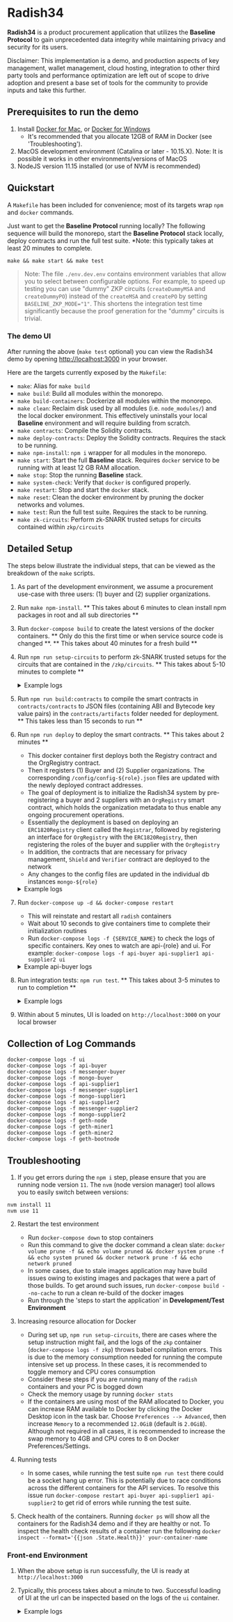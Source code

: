 # Radish34

__Radish34__ is a product procurement application that utilizes the __Baseline Protocol__ to gain unprecedented data integrity while maintaining privacy and security for its users.

Disclaimer: This implementation is a demo, and production aspects of key management, wallet management, cloud hosting, integration to other third party tools and performance optimization are left out of scope to drive adoption and present a base set of tools for the community to provide inputs and take this further.

## Prerequisites to run the demo

1. Install [Docker for Mac](https://www.docker.com/docker-mac), or
    [Docker for Windows](https://www.docker.com/docker-windows)  
    - It's recommended that you allocate 12GB of RAM in Docker (see 'Troubleshooting').
1. MacOS development environment (Catalina or later - 10.15.X). Note: It is possible it works in other environments/versions of MacOS
1. NodeJS version 11.15 installed (or use of NVM is recommended)

## Quickstart

A `Makefile` has been included for convenience; most of its targets wrap `npm` and `docker` commands.

Just want to get the __Baseline Protocol__ running locally? The following sequence will build the monorepo, start the __Baseline Protocol__ stack locally, deploy contracts and run the full test suite. *Note: this typically takes at least 20 minutes to complete.
```
make && make start && make test
```
> Note: The file `./env.dev.env` contains environment variables that allow you to select between configurable options. For example, to speed up testing you can use "dummy" ZKP circuits (`createDummyMSA` and `createDummyPO`) instead of the `createMSA` and `createPO` by setting `BASELINE_ZKP_MODE="1"`. This shortens the integration test time significantly because the proof generation for the "dummy" circuits is trivial.

### The demo UI

After running the above (`make test` optional) you can view the Radish34 demo by opening [http://localhost:3000](http://localhost:3000) in your browser.

Here are the targets currently exposed by the `Makefile`:

- `make`: Alias for `make build`
- `make build`: Build all modules within the monorepo.
- `make build-containers`: Dockerize all modules within the monorepo.
- `make clean`: Reclaim disk used by all modules (i.e. `node_modules/`) and the local docker environment. This effectively uninstalls your local __Baseline__ environment and will require building from scratch.
- `make contracts`: Compile the Solidity contracts.
- `make deploy-contracts`: Deploy the Solidity contracts. Requires the stack to be running.
- `make npm-install`: `npm i` wrapper for all modules in the monorepo.
- `make start`: Start the full __Baseline__ stack. Requires `docker` service to be running with at least 12 GB RAM allocation.
- `make stop`: Stop the running __Baseline__ stack.
- `make system-check`: Verify that `docker` is configured properly.
- `make restart`: Stop and start the `docker` stack.
- `make reset`: Clean the docker environment by pruning the docker networks and volumes.
- `make test`: Run the full test suite. Requires the stack to be running.
- `make zk-circuits`: Perform zk-SNARK trusted setups for circuits contained within `zkp/circuits`

## Detailed Setup

The steps below illustrate the individual steps, that can be viewed as the breakdown of the `make` scripts.

1. As part of the development environment, we assume a procurement use-case with three users: (1) buyer and (2) supplier organizations.
2. Run `make npm-install`. ** This takes about 6 minutes to clean install npm packages in root and all sub directories **
3. Run `docker-compose build` to create the latest versions of the docker containers. ** Only do this the first time or when service source code is changed **. ** This takes about 40 minutes for a fresh build **
4. Run `npm run setup-circuits` to perform zk-SNARK trusted setups for the circuits that are contained in the `/zkp/circuits`. ** This takes about 5-10 minutes to complete ** 
    <details> 
      <summary>Example logs</summary>
      <p> 

      ```
      *** Starting zokrates container ***
      radish-34_radish-zkp-watch_1 is up-to-date
      mongo-buyer is up-to-date
      radish-34_radish-zkp_1 is up-to-date

      *** Running setup for createMSA ***
      {"verificationKey":{"H":[["0x28cbb3929742ba7f874746fb890540017813ef404ae38c7073bf030be3577194","0x0974c59917efe8f2aa0049ded97d3103a300ca864c122b1d4c13197d2548c550"],["0x205078b5f99a3e041d75a8d3eb0cafe24da9649271275861bafbfa074a946f68","0x23c46a91322035df6f503929d00efc95ab970633c0b9cdd521f26831137ce398"]],"Galpha":["0x030cb162dc5bb2112b625de1cff121dc0e867068f496d3862d8d27e144c13c64","0x143e8abb0bcdb24417a01bc581bff336c2539f9b48c39c5b1447a5e4ca8a79c6"],"Hbeta":[["0x2e1a7b77ee31735d5b8dd25a032ea8bfda27c5905bec6d3ee3d0b01169ed7961","0x149b8fb268d495e15e642da2bd172791fd65bf9cdc49da8f1b16c34635ede869"],["0x2ccd66691257c87cdbd98efad37a0f60422a1e4d73dd2c18ebd87fc8522db9be","0x15437cb448e5bf0cf3067e2de941cf4ed73f6f732dac9cf19f0e89555f6d7a36"]],"Ggamma":["0x0c132ee8e18b7dd37a7332f6138d2c30826910652de0df3d188fe3597da2208d","0x2cced0ec0c467fac9b6774739b696d2fd1074cdef99da52c986838cea132bbe8"],"Hgamma":[["0x060ae04d4f50d8f01ca4fad8a29fd6d0d8f6eae762c1345bbebab3d8ca8cd993","0x0bb22b3de71c381a8bbd3b40633f3c2db119b75f5874a28bf4f221bae4fa9d73"],["0x13aa539b007374ee850da69ee1b91869ca4d64337a41e2cf4eaef844a28c251c","0x299c36c9cc3aab3c7df10bff199bb66c6d954dfa4ba30b5b33705a4b5bf0708e"]],"query":[["0x2ea45bf055ff829b0348d5c2b0619371de5835c0e28dd63c3d806aa06e3890f5","0x2aa391d2cb16b76693d1dfbbe0272861e38e7cf457f38d0f93d5a7751f3fa7a0"],["0x18c4fa762ba68bdaabb02658ad113cc22333107d73ebc0f508e4c4f2f5a3aaf2","0x075062f8a367e48fc22c99752a8e0211148462c8dab0c87d4c12c85545594e07"]]}}
      *** Running setup for createPO ***
      {"verificationKey":{"H":[["0x2d5f6d4b7d13b5cebd8d6cece9dbce5ecb04d3ea80217e0426c2b1d72c2d972d","0x02ff4a4667c3fead0b270277aba0fef1a8f2e94e85b160d19385c089ac7cf501"],["0x25ddb0f3266fc2b2efefa6247f24355a327353f6ccfb5ca9fb5ab1352370a21b","0x1c078f4b5447ef774133731e301b43a9c8657123409333efffa74486a86fb47f"]],"Galpha":["0x0d36fc5d69ce3f50ec40bb9d3540fb1d898a2f91d48932bf55cfcb304af635e3","0x1a555461b3ac218af5fca356d75b9d0eecce6bb8d44aab275141e1a980077a67"],"Hbeta":[["0x29a47d9266d3a915ba517cd2d099ef4872c568d86d69c63ff5fa55aa7a5f6284","0x1125edf840c07eda41a962f71f1e0d8b4c0052587c6b6918ebb3a267c43b6255"],["0x2d15aefb7f2a3374e28671f5b4b5dc1db80660656b16fd81953a6104a95b61ef","0x2e43d6f090a7402b948824568e69a956646a8ddc79eba4bfad65da4863663ce5"]],"Ggamma":["0x11cf0010dc05657a0933a3366efab90a055ef76c926af3c94cd79df0daace624","0x138c005e154787838b851afc869be363e089b2e3786c197c1a7a7f8023e2adcf"],"Hgamma":[["0x267470583b8333a4c8b81331d12d6badfd49c416810fd23006ec393f812c8a56","0x14321eed994c76846d2b8b532e7995d3cb76c022ab05af426a99e98a53076779"],["0x0cfcd3abdf0119481374bf209c71f7afcd8920b85de0e95294933ddd3c16c92a","0x23871104deb8a7c03efaf1ede048dd9f968b4602ea7f824a5c8d4aaa1e6f4143"]],"query":[["0x1a7251f3ac3930802d03eae0f4d8187a62bcf752b33cedd98defe74ddc07cd8f","0x06a13bbc659fae79a8e0ab7fa474d4ae451d42633116e42e17334ee21a847fc5"],["0x26620d77c65980fb18256ee17bc0e80adc30ddb4c54cd61154432d713889ea33","0x237af6ad935a45192f8a279e3543bca9b04aa547d16501c3c164c9ef38ad59c0"]]}}
      *** Setups complete ***
      ``` 
      </p>
    </details> 

5. Run `npm run build:contracts` to compile the smart contracts in `contracts/contracts` to JSON files (containing ABI and Bytecode key value pairs) in the `contracts/artifacts` folder needed for deployment. ** This takes less than 15 seconds to run **
6. Run `npm run deploy` to deploy the smart contracts. ** This takes about 2 minutes **
    - This docker container first deploys both the Registry contract and the OrgRegistry contract.
    - Then it registers (1) Buyer and (2) Supplier organizations. The corresponding `/config/config-${role}.json` files are updated with the newly deployed contract addresses.
    - The goal of deployment is to initialize the Radish34 system by pre-registering a buyer and 2 suppliers with an `OrgRegistry` smart contract, which holds the organization metadata to thus enable any ongoing procurement operations.
    - Essentially the deployment is based on deploying an `ERC1820Registry` client called the `Registrar`, followed by registering an interface for `OrgRegistry` with the `ERC1820Registry`, then registering the roles of the buyer and supplier with the `OrgRegistry`
    - In addition, the contracts that are necessary for privacy management, `Shield` and `Verifier` contract are deployed to the network
    - Any changes to the config files are updated in the individual db instances `mongo-${role}`
    <details> 
      <summary>Example logs</summary>
      <p> 

      ```
      Patiently waiting 10 seconds for ganache container to init ...
      Checking for ganache ...
      ✅  ERC1820Registry deployed: 0x8CFd85A850E7fB9B37Ba2849012d2689AB293522
      ✅  OrgRegistry deployed: 0xe5806E14ac6a9411cb655cA91AC5a7d5ECc95862
      ✅  Verifier deployed: 0x39C3bACe46E6c7Be09d99A153eF43eC847D206c2
      ✅  Shield deployed: 0xE5a69331D7ba036cAAe587Ad610299e0e45F3309
      ℹ️   Registering workgroup member: buyer
      ✅  Registered buyer in the OrgRegistry with transaction hash: 0x6af81492ef5228f6e166b84e22697c667be15f94a001683ec6d61608c47bf6c5
      ✅  Registered OrgRegistry as IOrgRegistry for buyer with transaction hash: 0x3cd5c5c0e9a1346ac21de4f702b1fb6f87eb4ecdc0da0a5491baa4d6bc8e5f6a
      ✅  Registered Verifier as IVerifier for buyer with transaction hash: 0x1009e3ee6b081ee080e64c8ea08e2cae71ad9359b28314918152a678d91715a1
      ✅  Registered Shield as IShield for buyer with transaction hash: 0x8b672ca878482791275a2180a0c679ae984bdfa2ef84fcd9282023f7f79eb66d
      ℹ️   Registering workgroup member: supplier1
      ✅  Registered supplier1 in the OrgRegistry with transaction hash: 0x562ed3fe5c8822d4525c6fd6aa866b81b965953781064d3fe946add78b3061aa
      ✅  Registered OrgRegistry as IOrgRegistry for supplier1 with transaction hash: 0x08b97a912d4011392cf00f1a4adde4f4b56395290a9d2e33c0e22c639cbc2108
      ✅  Registered Verifier as IVerifier for supplier1 with transaction hash: 0x844aee6e13e0ec128f6c408a41e49c7f6d141945cc20cb2bcf54e021c38b0282
      ✅  Registered Shield as IShield for supplier1 with transaction hash: 0x7bdcb116d10ed41dd143cb065f780ee1fc154b08bdb46897403e4b4a2e371173
      ℹ️   Registering workgroup member: supplier2
      ✅  Registered supplier2 in the OrgRegistry with transaction hash: 0xec3a6cbe4f8f42cc6d5a6bb89a1413d5784bfbda9818b7dda67b778d86a449ae
      ✅  Registered OrgRegistry as IOrgRegistry for supplier2 with transaction hash: 0xf2231be5abc5f39e4dc254a8ece5e9bc6866d9ca4dedef187da5c046e29f487e
      ✅  Registered Verifier as IVerifier for supplier2 with transaction hash: 0xf9a836ad9e5c5c0e1134812812c735cef73fbe7b694010b7ebc95847abd1d247
      ✅  Registered Shield as IShield for supplier2 with transaction hash: 0x855ccb81c39698ef453ec10419182323b308fc364bdf49f18f28bf1d01ce7836
      ✅  Registered the Radish34 interface in the OrgRegistry with transaction hash: 0x29c7c0e8b145fb63fdfc1d8a3dc76cead21ab65ae6f1cf69aa5bdc8420614716
      ℹ️   Registering zkp verification keys
      ✅  Registered verification key for createMSA with transaction hash: 0xa391e86ebd7d3767755e5dfc605f9977e38b556261b519816c971c0fccee0b57
      ✅  Registered verification key for createPO with transaction hash: 0x8ed5166cedf673ced7fa16d75fa05911e2d1947ca99ee170301a223211b8d267
      ℹ️   Network information:
      ✅  Radish network of 3 organizations have successfully been set up!
      ✅  Information about buyer: 
      Organisation Address: 0xB5630a5a119b0EAb4471F5f2d3632e996bf95d41
      Organisation Name: Org1
      Organisation Role: 1
      Organisation MessagingKey: 0x04b6e809d37d1e8544e1ff4b26cdb4476b36a59a412e7870fccae994880245401f38fd971cee0c1c1c7eb6a02a5fbe976b7a7fde6088bd1b35129f17a805e256d9
      Organisation zkpPublicKey: 0x21864a8a3f24dad163d716f77823dd849043481c7ae683a592a02080e20c1965
      ✅  Information about supplier1: 
      Organisation Address: 0x5ACcdCCE3E60BD98Af2dc48aaf9D1E35E7EC8B5f
      Organisation Name: Supplier 1
      Organisation Role: 2
      Organisation MessagingKey: 0x04fdd6b03524fe9116f274d25bc85c523e138281a2156bdbdfeab34dd214c09d9496ef7b4ed3d4a160124dc89f48df4b174cf8ac7de5de778f933a0afb65f0b213
      Organisation zkpPublicKey: 0x1513500b81d1cc3ecb32c0a3af17756b99e23f6edff51fcd5b4b4793ea2d0387
      ✅  Information about supplier2: 
      Organisation Address: 0x3f7eB8a7d140366423e9551e9532F4bf1A304C65
      Organisation Name: Supplier 2
      Organisation Role: 2
      Organisation MessagingKey: 0x04caa2fda8e260d1d1d6c482979c931414e9ecfd8c7d1b452bb0b5a7703571e81b21eb85809a842af0adcfbf5f2f951352109fcee7a243dbe418c17d63fb9c990d
      Organisation zkpPublicKey: 0x03366face983056ea73ff840eee1d8786cf72b0e14a8e44bac13e178ac3cebd5
      ℹ️   Saving settings to config file for: buyer
      Updated settings in file /app/src/config/config-buyer.json
      ✅  Saved information about buyer: {"rpcProvider":"http://ganache:8545","organization":{"messengerKey":"0x04b6e809d37d1e8544e1ff4b26cdb4476b36a59a412e7870fccae994880245401f38fd971cee0c1c1c7eb6a02a5fbe976b7a7fde6088bd1b35129f17a805e256d9","name":"Org1","role":1,"zkpPublicKey":"0x21864a8a3f24dad163d716f77823dd849043481c7ae683a592a02080e20c1965","zkpPrivateKey":"0x29ae268c4e58726d63fb5b0dae75e8d70f77519d12063f1a8fa9ebec085e533d"},"addresses":{"ERC1820Registry":"0x8CFd85A850E7fB9B37Ba2849012d2689AB293522","OrgRegistry":"0xe5806E14ac6a9411cb655cA91AC5a7d5ECc95862","Verifier":"0x39C3bACe46E6c7Be09d99A153eF43eC847D206c2","Shield":"0xE5a69331D7ba036cAAe587Ad610299e0e45F3309"}}
      ℹ️   Saving settings to config file for: supplier1
      Updated settings in file /app/src/config/config-supplier1.json
      ✅  Saved information about supplier1: {"rpcProvider":"http://ganache:8545","organization":{"messengerKey":"0x04fdd6b03524fe9116f274d25bc85c523e138281a2156bdbdfeab34dd214c09d9496ef7b4ed3d4a160124dc89f48df4b174cf8ac7de5de778f933a0afb65f0b213","name":"Supplier 1","role":2,"zkpPublicKey":"0x1513500b81d1cc3ecb32c0a3af17756b99e23f6edff51fcd5b4b4793ea2d0387","zkpPrivateKey":"0xb084bd09eea9612b5790a73d9f88bdf644d56194a410b08f6d2ae09d5fccbfe"},"addresses":{"ERC1820Registry":"0x8CFd85A850E7fB9B37Ba2849012d2689AB293522","OrgRegistry":"0xe5806E14ac6a9411cb655cA91AC5a7d5ECc95862","Verifier":"0x39C3bACe46E6c7Be09d99A153eF43eC847D206c2","Shield":"0xE5a69331D7ba036cAAe587Ad610299e0e45F3309"}}
      ℹ️   Saving settings to config file for: supplier2
      Updated settings in file /app/src/config/config-supplier2.json
      ✅  Saved information about supplier2: {"rpcProvider":"http://ganache:8545","organization":{"messengerKey":"0x04caa2fda8e260d1d1d6c482979c931414e9ecfd8c7d1b452bb0b5a7703571e81b21eb85809a842af0adcfbf5f2f951352109fcee7a243dbe418c17d63fb9c990d","name":"Supplier 2","role":2,"zkpPublicKey":"0x03366face983056ea73ff840eee1d8786cf72b0e14a8e44bac13e178ac3cebd5","zkpPrivateKey":"0x111bc1d832ba0ea6804f031c6f0ec9550f4d2b55666c30d7b4cf532b22a45f25"},"addresses":{"ERC1820Registry":"0x8CFd85A850E7fB9B37Ba2849012d2689AB293522","OrgRegistry":"0xe5806E14ac6a9411cb655cA91AC5a7d5ECc95862","Verifier":"0x39C3bACe46E6c7Be09d99A153eF43eC847D206c2","Shield":"0xE5a69331D7ba036cAAe587Ad610299e0e45F3309"}}
      ----------------- Completed  -----------------
      Please restart the radish-apis for the config to take effect
      ```
      </p>
    </details> 

7. Run `docker-compose up -d && docker-compose restart`
   - This will reinstate and restart all `radish` containers
   - Wait about 10 seconds to give containers time to complete their initialization routines
   - Run `docker-compose logs -f {SERVICE_NAME}` to check the logs of specific containers. Key ones to watch are api-{role} and ui. For example: `docker-compose logs -f api-buyer api-supplier1 api-supplier2 ui`
    <details> 
      <summary>Example api-buyer logs</summary>
      <p> 

      ```
      radish-api-buyer        | Connected to db
      radish-api-buyer        | Mongoose connected to db
      radish-api-buyer        | Loading config file ...
      radish-api-buyer        | 🚀 Internal REST-Express server listening at http://localhost:8101
      radish-api-buyer        | Loading network http://ganache:8545...
      radish-api-buyer        | Connected to network: { chainId: 333, name: 'unknown' }
      radish-api-buyer        | Whisper key: 0x0453f6d033725be702e7e00a0056a62caa5c3700796899dbc69d2001a1dae1717b65d30ed3e7e607f8f00bfc69f09c0e22ef69fcee7cd6980434de34863c21491d
      radish-api-buyer        | Loading wallet with address 0xB5630a5a119b0EAb4471F5f2d3632e996bf95d41
      radish-api-buyer        | Wallet balance: 999.89182446
      radish-api-buyer        | Your organization has already been registered with the registry
      radish-api-buyer        | All systems go.
      radish-api-buyer        | 🏥  Healthcheck Status: ready
      radish-api-buyer        | 🚀 Server ready at http://localhost:8001/graphql
      radish-api-buyer        | 🚀 Subscriptions ready at ws://localhost:8001/graphql`
      ```
      </p>
    </details> 

8. Run integration tests: `npm run test`. ** This takes about 3-5 minutes to run to completion **
    <details> 
      <summary>Example logs</summary>
      <p> 

      ```
      > NODE_ENV=test jest --verbose --runInBand --forceExit
        
        console.log __tests__/integration.test.js:487
          Waiting for new MSA commitment in Shield contract. This can take up to 5 minutes...

        console.log __tests__/integration.test.js:490
          Checking for non-null MSA index, attempt: 0

        console.log __tests__/integration.test.js:490
          Checking for non-null MSA index, attempt: 1

        console.log __tests__/integration.test.js:490
          Checking for non-null MSA index, attempt: 2

        console.log __tests__/integration.test.js:490
          Checking for non-null MSA index, attempt: 3

        console.log __tests__/integration.test.js:495
          ...MSA commitment test complete.

        console.log __tests__/integration.test.js:527
          Buyer creating new PO for Supplier2. This test takes a few minutes...

      PASS  __tests__/integration.test.js (154.892s)
        Get organization settings from config files
          ✓ Buyer config retrieved (2ms)
          ✓ Supplier1 config retrieved (1ms)
          ✓ Supplier2 config retrieved
        Check that containers are ready
          Buyer containers
            ✓ Buyer messenger GET /health returns 200 (28ms)
            ✓ Buyer radish-api REST server GET /health returns 200 (19ms)
          Supplier1 containers
            ✓ Supplier1 messenger GET /health returns 200 (7ms)
            ✓ Supplier1 radish-api REST server GET /health returns 200 (21ms)
          Supplier2 containers
            ✓ Supplier2 messenger GET /health returns 200 (5ms)
            ✓ Supplier2 radish-api REST server GET /health returns 200 (15ms)
        Buyer sends new RFP to both suppliers
          Retrieve identities from messenger
            ✓ Buyer messenger GET /identities (7ms)
            ✓ Supplier2 messenger GET /identities (7ms)
          Create new RFP through buyer radish-api
            ✓ Buyer graphql mutation createRFP() returns 400 withOUT sku (75ms)
            ✓ Buyer graphql mutation createRFP() returns 200 (101ms)
          Check RFP existence through radish-api queries
            ✓ Buyer graphql query rfp() returns 200 (32ms)
            ✓ Supplier1 graphql query rfp() returns 200 (2115ms)
            ✓ Supplier2 graphql query rfp() returns 200 (106ms)
          Check that RFP creation messages exists in messenger databases
            ✓ Buyer messenger has raw message that delivered RFP to supplier1 (29ms)
            ✓ Buyer messenger has raw message that delivered RFP to supplier2 (17ms)
            ✓ Supplier1 messenger has raw message that delivered RFP from buyer (9ms)
            ✓ Supplier2 messenger has raw message that delivered RFP from buyer (8ms)
        Supplier2 sends new Proposal to buyer
          Create new Proposal through supplier2 radish-api
            ✓ Supplier2 graphql mutation createProposal() returns 200 (43ms)
          Check Proposal existence through radish-api queries
            ✓ Supplier2 graphql query proposal() returns 200 (23ms)
            ✓ Buyer graphql query proposal() returns 200 (3062ms)
        Buyer creates MSA, signs it, sends to Supplier2, Supplier2 responds with signed MSA
          Buyer creates new MSA for Supplier2 through radish-api
            ✓ Buyer graphql mutation createMSA() returns 400 without sku (16ms)
            ✓ Buyer graphql mutation createMSA() returns 200 (411ms)
            ✓ After a while, the commitment index should not be null (60153ms)
        Buyer creates PO for Supplier2 based on MSA
          Create new PO through buyer radish-api
            ✓ Buyer graphql mutation createPO() returns 400 without volume (12ms)
            ✓ Buyer graphql mutation createPO() returns 200 (86207ms)

      Test Suites: 1 passed, 1 total
      Tests:       28 passed, 28 total
      Snapshots:   0 total
      Time:        154.941s
      Ran all test suites.
      ```
      </p>
    </details> 

9. Within about 5 minutes, UI is loaded on `http://localhost:3000` on your local browser

## Collection of Log Commands

`docker-compose logs -f ui`  
`docker-compose logs -f api-buyer`  
`docker-compose logs -f messenger-buyer`   
`docker-compose logs -f mongo-buyer`  
`docker-compose logs -f api-supplier1`  
`docker-compose logs -f messenger-supplier1`  
`docker-compose logs -f mongo-supplier1`   
`docker-compose logs -f api-supplier2`  
`docker-compose logs -f messenger-supplier2`  
`docker-compose logs -f mongo-supplier2`  
`docker-compose logs -f geth-node`   
`docker-compose logs -f geth-miner1`  
`docker-compose logs -f geth-miner2`  
`docker-compose logs -f geth-bootnode`  

## Troubleshooting

1. If you get errors during the `npm i` step, please ensure that you are running node version `11`. The `nvm` (node version manager) tool allows you to easily switch between versions:
```
nvm install 11
nvm use 11
```

2. Restart the test environment
   - Run `docker-compose down` to stop containers
   - Run this command to give the docker command a clean slate: `docker volume prune -f && echo volume pruned && docker system prune -f && echo system pruned && docker network prune -f && echo network pruned`
   - In some cases, due to stale images application may have build issues owing to existing images and packages that were a part of those builds. To get around such issues, run `docker-compose build --no-cache` to run a clean re-build of the docker images
   - Run through the 'steps to start the application' in __Development/Test Environment__
3. Increasing resource allocation for Docker
   - During set up, `npm run setup-circuits`, there are cases where the setup instruction might fail, and the logs of the `zkp` container (`docker-compose logs -f zkp`) throws babel compilation errors. This is due to the memory consumption needed for running the compute intensive set up process. In these cases, it is recommended to toggle memory and CPU cores consumption
   - Consider these steps if you are running many of the `radish` containers and your PC is bogged down
   - Check the memory usage by running `docker stats`
   - If the containers are using most of the RAM allocated to Docker, you can increase RAM available to Docker by clicking the Docker Desktop icon in the task bar. Choose `Preferences --> Advanced`, then increase `Memory` to a recommended `12.0GiB` (default is `2.0GiB`). Although not required in all cases, it is recommended to increase the swap memory to 4GB and CPU cores to 8 on Docker Preferences/Settings.
4. Running tests
   - In some cases, while running the test suite `npm run test` there could be a socket hang up error. This is potentially due to race conditions across the different containers for the API services. To resolve this issue run `docker-compose restart api-buyer api-supplier1 api-supplier2` to get rid of errors while running the test suite.

1. Check health of the containers. Running `docker ps` will show all the containers for the Radish34 demo and if they are healthy or not. To inspect the health check results of a container run the following `docker inspect --format='{{json .State.Health}}' your-container-name`

### Front-end Environment

1. When the above setup is run successfully, the UI is ready at `http://localhost:3000`
2. Typically, this process takes about a minute to two. Successful loading of UI at the url can be inspected based on the logs of the `ui` container.
    <details> 
      <summary>Example logs</summary>
      <p> 

      ```
      ui_1           | > @ start /app
      ui_1           | > react-scripts start
      ui_1           |
      ui_1           |
      ui_1           | Starting the development server...
      ui_1           |
      ui_1           | Compiled successfully!
      ui_1           |
      ui_1           | You can now view undefined in the browser.
      ui_1           |
      ui_1           |   Local:            http://localhost:3000/
      ui_1           |   On Your Network:  http://172.27.0.14:3000/
      ui_1           |
      ui_1           | Note that the development build is not optimized.
      ui_1           | To create a production build, use npm run build.
      ```
      </p>
    </details> 
